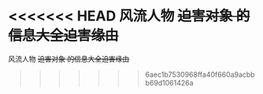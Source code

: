 <<<<<<< HEAD
风流人物 <del>迫害对象<del/> 的信息大全~~迫害缘由~~
=======
风流人物 <del>迫害对象<del/> 的信息大全~~迫害缘由~~
>>>>>>> 6aec1b7530968ffa40f660a9acbbb69d1061426a
